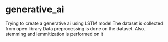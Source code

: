 # generative_ai

Trying to create a generative ai using LSTM model
The dataset is collected from open library
Data preprocessing is done on the dataset. Also, stemming and lemmitization is performed on it

